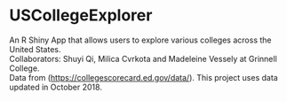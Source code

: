 # USCollegeExplorer
An R Shiny App that allows users to explore various colleges across the United States.   
Collaborators: Shuyi Qi, Milica Cvrkota and Madeleine Vessely at Grinnell College.  
Data from (https://collegescorecard.ed.gov/data/). This project uses data updated in October 2018.

